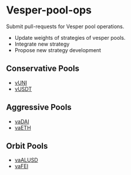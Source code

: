 # Vesper-pool-ops
Submit pull-requests for Vesper pool operations.
- Update weights of strategies of vesper pools.
- Integrate new strategy
- Propose new strategy development

## Conservative Pools
- [vUNI](./vUNI.md)
- [vUSDT](./vUSDT.md)

## Aggressive Pools
- [vaDAI](./vaDAI.md)
- [vaETH](./vaETH.md)

## Orbit Pools
- [vaALUSD](./vaALUSD.md)
- [vaFEI](./vaFEI.md)
